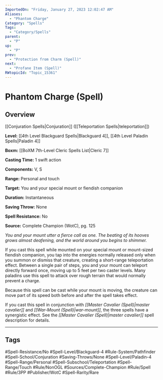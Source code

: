 ```yaml
---
ImportedOn: "Friday, January 27, 2023 12:02:47 AM"
Aliases:
  - "Phantom Charge"
Category: "Spells"
Tags:
  - "Category/Spells"
parent:
  - "P"
up:
  - "P"
prev:
  - "Protection from Charm (Spell)"
next:
  - "Profane Item (Spell)"
RWtopicId: "Topic_15361"
---
```

# Phantom Charge (Spell)
## Overview
[[Conjuration Spells|Conjuration]] ([[Teleportation Spells|teleportation]])

**Level:** [[4th Level Blackguard Spells|Blackguard 4]], [[4th Level Paladin Spells|Paladin 4]]

**Boxm:** [[BoXM 7th-Level Cleric Spells List|Cleric 7]]

**Casting Time:** 1 swift action

**Components:** V, S

**Range:** Personal and touch

**Target:** You and your special mount or fiendish companion

**Duration:** Instantaneous

**Saving Throw:** None

**Spell Resistance:** No

**Source:** Complete Champion (WotC), pg. 125

*You and your mount utter a fierce call as one. The beating of its hooves grows almost deafening, and the world around you begins to shimmer.*

If you cast this spell while mounted on your special mount or mount-sized fiendish companion, you tap into the energies normally released only when you summon or dismiss that creature, creating a short-range teleportation effect. Between a single pair of steps, you and your mount can teleport directly forward once, moving up to 5 feet per two caster levels. Many paladins use this spell to attack over rough terrain that would normally prevent a charge.

Because this spell can be cast while your mount is moving, the creature can move part of its speed both before and after the spell takes effect.

If you cast this spell in conjunction with *[[Master Cavalier (Spell)|master cavalier]]* and *[[War-Mount (Spell)|war-mount]]*, the three spells have a synergistic effect. See the *[[Master Cavalier (Spell)|master cavalier]]* spell description for details.


---
## Tags
#Spell-Resistance/No #Spell-Level/Blackguard-4 #Rule-System/Pathfinder #Spell-School/Conjuration #Saving-Throws/None #Spell-Level/Paladin-4 #Spell-Range/Personal #Spell-Subschool/Teleportation #Spell-Range/Touch #Rule/NonOGL #Sources/Complete-Champion #Rule/Spell #Rule/3PP #Publisher/WotC #Spell-Rarity/Rare

